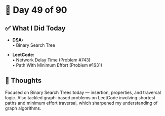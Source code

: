 # 📅 Day 49 of 90  

## ✅ What I Did Today  
- **DSA:**  
  • Binary Search Tree  

- **LeetCode:**  
  • Network Delay Time (Problem #743)  
  • Path With Minimum Effort (Problem #1631)  

## 💭 Thoughts  
Focused on Binary Search Trees today — insertion, properties, and traversal logic. Also tackled graph-based problems on LeetCode involving shortest paths and minimum effort traversal, which sharpened my understanding of graph algorithms. 
